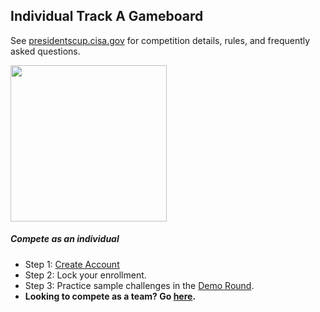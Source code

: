 <div class="text-center">
      <div class="card p-0">
            <div class="card-body py-0">
                <div class="row">
                    <div class="col text-left">
                        <h2>Individual Track A Gameboard</h2>
                        <p>
                        See <a href="presidentscup.cisa.gov">presidentscup.cisa.gov</a> for competition details, rules, and frequently asked questions.
                        </p>
                    </div>
                    <div class="col px-0">
                        <img height="250px" src="https://files-presidentscup.cisa.gov/img/pc_eagle_glitch.gif" />
                    </div>
                </div>
            </div>
        </div>
</div>

<div class="row">
    <div class="col-12">
    <h5>Compete as an individual</h5>
    <ul class="list-unstyled">
        <li class="pb-2">Step 1: <a href="https://id-presidentscup.cisa.gov/account/register?returnUrl=https%3A%2F%2Fsolo-presidentscup.cisa.gov" class="btn btn-md btn-success-alt text-uppercase m-2">Create Account</a></li>
        <li class="pb-2">Step 2: Lock your enrollment.</li>
        <li class="pb-2">Step 3: Practice sample challenges in the <a href="https://solo-presidentscup.cisa.gov/home/board/2da89883a896847541e82c8e1a2daea7ad18dfe1">Demo Round</a>.</li>
        <li><strong>Looking to compete as a team? Go <a href="https://team-presidentscup.cisa.gov">here</a>.</strong></li>
    </ul>
    </div>
</div>
